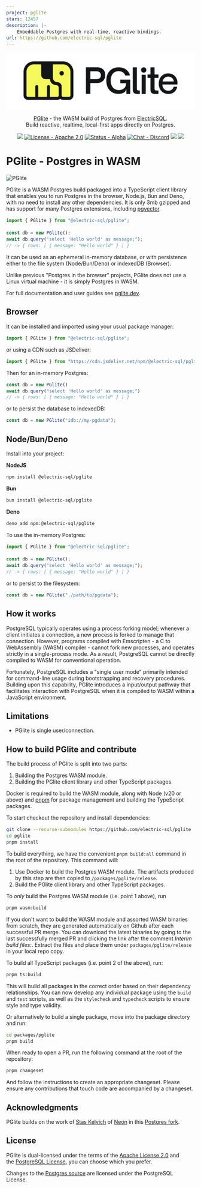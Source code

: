 ```yaml
---
project: pglite
stars: 12457
description: |-
    Embeddable Postgres with real-time, reactive bindings.
url: https://github.com/electric-sql/pglite
---
```


<p align="center">
  <a href="https://pglite.dev" target="_blank">
    <picture>
      <source media="(prefers-color-scheme: dark)"
          srcset="https://raw.githubusercontent.com/electric-sql/pglite/main/docs/public/img/brand/logo.svg"
      />
      <source media="(prefers-color-scheme: light)"
          srcset="https://raw.githubusercontent.com/electric-sql/pglite/main/docs/public/img/brand/logo-light.svg"
      />
      <img alt="ElectricSQL logo"
          src="https://raw.githubusercontent.com/electric-sql/pglite/main/docs/public/img/brand/logo-light.svg"
      />
    </picture>
  </a>
</p>

<p align="center">
  <a href="https://pglite.dev">PGlite</a> - the WASM build of Postgres from <a href="https://electric-sql.com" target="_blank">ElectricSQL</a>.<br>
  Build reactive, realtime, local-first apps directly on Postgres.
<p>

<p align="center">
  <a href="https://github.com/electric-sql/pglite/stargazers/"><img src="https://img.shields.io/github/stars/electric-sql/pglite?style=social&label=Star" /></a>
  <!-- <a href="https://github.com/electric-sql/pglite/actions"><img src="https://github.com/electric-sql/pglite/workflows/CI/badge.svg" alt="CI"></a> -->
  <a href="https://github.com/electric-sql/pglite/blob/main/LICENSE"><img src="https://img.shields.io/badge/license-Apache_2.0-green" alt="License - Apache 2.0"></a>
  <a href="#roadmap"><img src="https://img.shields.io/badge/status-alpha-orange" alt="Status - Alpha"></a>
  <a href="https://discord.electric-sql.com"><img src="https://img.shields.io/discord/933657521581858818?color=5969EA&label=discord" alt="Chat - Discord"></a>
  <a href="https://twitter.com/ElectricSQL" target="_blank"><img src="https://img.shields.io/twitter/follow/nestframework.svg?style=social&label=Follow @ElectricSQL"></a>
  <a href="https://fosstodon.org/@electric" target="_blank"><img src="https://img.shields.io/mastodon/follow/109599644322136925.svg?domain=https%3A%2F%2Ffosstodon.org"></a>
</p>

# PGlite - Postgres in WASM

![PGlite](https://raw.githubusercontent.com/electric-sql/pglite/main/screenshot.png)

PGlite is a WASM Postgres build packaged into a TypeScript client library that enables you to run Postgres in the browser, Node.js, Bun and Deno, with no need to install any other dependencies. It is only 3mb gzipped and has support for many Postgres extensions, including [pgvector](https://github.com/pgvector/pgvector).

```javascript
import { PGlite } from "@electric-sql/pglite";

const db = new PGlite();
await db.query("select 'Hello world' as message;");
// -> { rows: [ { message: "Hello world" } ] }
```

It can be used as an ephemeral in-memory database, or with persistence either to the file system (Node/Bun/Deno) or indexedDB (Browser).

Unlike previous "Postgres in the browser" projects, PGlite does not use a Linux virtual machine - it is simply Postgres in WASM.

For full documentation and user guides see [pglite.dev](https://pglite.dev).

## Browser

It can be installed and imported using your usual package manager:

```js
import { PGlite } from "@electric-sql/pglite";
```
or using a CDN such as JSDeliver:

```js
import { PGlite } from "https://cdn.jsdelivr.net/npm/@electric-sql/pglite/dist/index.js";
```

Then for an in-memory Postgres:

```js
const db = new PGlite()
await db.query("select 'Hello world' as message;")
// -> { rows: [ { message: "Hello world" } ] }
```

or to persist the database to indexedDB:

```js
const db = new PGlite("idb://my-pgdata");
```

## Node/Bun/Deno

Install into your project:

**NodeJS**

```bash
npm install @electric-sql/pglite
```

**Bun**

```bash
bun install @electric-sql/pglite
```

**Deno**

```bash
deno add npm:@electric-sql/pglite
```

To use the in-memory Postgres:

```javascript
import { PGlite } from "@electric-sql/pglite";

const db = new PGlite();
await db.query("select 'Hello world' as message;");
// -> { rows: [ { message: "Hello world" } ] }
```

or to persist to the filesystem:

```javascript
const db = new PGlite("./path/to/pgdata");
```

## How it works

PostgreSQL typically operates using a process forking model; whenever a client initiates a connection, a new process is forked to manage that connection. However, programs compiled with Emscripten - a C to WebAssembly (WASM) compiler - cannot fork new processes, and operates strictly in a single-process mode. As a result, PostgreSQL cannot be directly compiled to WASM for conventional operation.

Fortunately, PostgreSQL includes a "single user mode" primarily intended for command-line usage during bootstrapping and recovery procedures. Building upon this capability, PGlite introduces a input/output pathway that facilitates interaction with PostgreSQL when it is compiled to WASM within a JavaScript environment.

## Limitations

- PGlite is single user/connection.

## How to build PGlite and contribute

The build process of PGlite is split into two parts:

1. Building the Postgres WASM module.
2. Building the PGlite client library and other TypeScript packages.

Docker is required to build the WASM module, along with Node (v20 or above) and [pnpm](https://pnpm.io/) for package management and building the TypeScript packages.

To start checkout the repository and install dependencies:

```bash
git clone --recurse-submodules https://github.com/electric-sql/pglite
cd pglite
pnpm install
```

To build everything, we have the convenient `pnpm build:all` command in the root of the repository. This command will:

1. Use Docker to build the Postgres WASM module. The artifacts produced by this step are then copied to `/packages/pglite/release`.
2. Build the PGlite client library and other TypeScript packages.

To _only_ build the Postgres WASM module (i.e. point 1 above), run

```bash
pnpm wasm:build
```

If you don't want to build the WASM module and assorted WASM binaries from scratch, they are generated automatically on Github after each successful PR merge. You can download the latest binaries by going to the last successfully merged PR and clicking the link after the comment _Interim build files:_. Extract the files and place them under `packages/pglite/release` in your local repo copy.

To build all TypeScript packages (i.e. point 2 of the above), run:

```bash
pnpm ts:build
```

This will build all packages in the correct order based on their dependency relationships. You can now develop any individual package using the `build` and `test` scripts, as well as the `stylecheck` and `typecheck` scripts to ensure style and type validity.

Or alternatively to build a single package, move into the package directory and run:

```bash
cd packages/pglite
pnpm build
```

When ready to open a PR, run the following command at the root of the repository:
```bash
pnpm changeset
```
And follow the instructions to create an appropriate changeset. Please ensure any contributions that touch code are accompanied by a changeset.

## Acknowledgments

PGlite builds on the work of [Stas Kelvich](https://github.com/kelvich) of [Neon](https://neon.tech) in this [Postgres fork](https://github.com/electric-sql/postgres-wasm).

## License

PGlite is dual-licensed under the terms of the [Apache License 2.0](https://github.com/electric-sql/pglite/blob/main/LICENSE) and the [PostgreSQL License](https://github.com/electric-sql/pglite/blob/main/POSTGRES-LICENSE), you can choose which you prefer.

Changes to the [Postgres source](https://github.com/electric-sql/postgres-wasm) are licensed under the PostgreSQL License.

